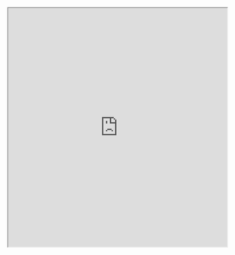 
<iframe src="https://www.planalto.gov.br/ccivil_03/_ato2007-2010/2010/lei/l12288.htm" width="100%" height="550" ></iframe>